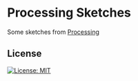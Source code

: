 # Processing Sketches

Some sketches from [Processing](https://processing.org/)

## License

[![License: MIT](https://img.shields.io/badge/License-MIT-blue.svg)](https://opensource.org/licenses/MIT) 

